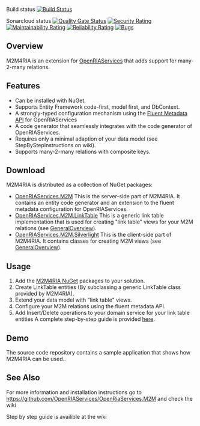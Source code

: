 Build status
[![Build Status](https://dev.azure.com/OpenRiaServices/OpenRiaServices/_apis/build/status/OpenRIAServices.OpenRiaServices.M2M?branchName=master)](https://dev.azure.com/OpenRiaServices/OpenRiaServices/_build/latest?definitionId=2&branchName=master)

Sonarcloud status
[![Quality Gate Status](https://sonarcloud.io/api/project_badges/measure?project=OpenRIAServices_OpenRiaServices.M2M&metric=alert_status)](https://sonarcloud.io/dashboard?id=OpenRIAServices_OpenRiaServices.M2M)
[![Security Rating](https://sonarcloud.io/api/project_badges/measure?project=OpenRIAServices_OpenRiaServices.M2M&metric=security_rating)](https://sonarcloud.io/dashboard?id=OpenRIAServices_OpenRiaServices.M2M)
[![Maintainability Rating](https://sonarcloud.io/api/project_badges/measure?project=OpenRIAServices_OpenRiaServices.M2M&metric=sqale_rating)](https://sonarcloud.io/dashboard?id=OpenRIAServices_OpenRiaServices.M2M)
[![Reliability Rating](https://sonarcloud.io/api/project_badges/measure?project=OpenRIAServices_OpenRiaServices.M2M&metric=reliability_rating)](https://sonarcloud.io/dashboard?id=OpenRIAServices_OpenRiaServices.M2M)
[![Bugs](https://sonarcloud.io/api/project_badges/measure?project=OpenRIAServices_OpenRiaServices.M2M&metric=bugs)](https://sonarcloud.io/dashboard?id=OpenRIAServices_OpenRiaServices.M2M)



## Overview

M2M4RIA is an extension for [OpenRIAServices](https://github.com/OpenRIAServices/OpenRiaServices) that adds support for many-2-many relations.

## Features

* Can be installed with NuGet.
* Supports Entity Framework code-first, model first, and DbContext.
* A strongly-typed configuration mechanism using the [Fluent Metadata API](https://riaservicescontrib.codeplex.com/wikipage?title=FluentMetadata%20for%20WCF%20RIA%20Services) for OpenRIAServices
* A code generator that seamlessly integrates with the code generator of OpenRIAServices.
* Requires only a minimal adaption of your data model (see StepByStepInstructions on wiki).
* Supports many-2-many relations with composite keys.

## Download

M2M4RIA is distributed as a collection of NuGet packages:
* [OpenRIAServices.M2M](https://nuget.org/packages/OpenRiaServices.M2M) This is the server-side part of M2M4RIA. It contains an entity code generator and an extension to the fluent metadata configuration for OpenRIAServices.
* [OpenRIAServices.M2M.LinkTable](https://nuget.org/packages/OpenRIAServices.M2M.LinkTable) This is a generic link table implementation that is used for creating "link table" views for your M2M relations (see [GeneralOverview](../GeneralOverview)).
* [OpenRIAServices.M2M.Silverlight](https://nuget.org/packages/OpenRIAServices.M2M.Silverlight) This is the client-side part of M2M4RIA. It contains classes for creating M2M views (see [GeneralOverview](../GeneralOverview)).

## Usage

1. Add the [M2M4RIA NuGet](https://nuget.org/packages?q=OpenRiaServicesM2M) packages to your solution.
2. Create LinkTable entities (By subclassing a generic LinkTable class provided by M2M4RIA).
3. Extend your data model with "link table" views.
4. Configure your M2M relations using the fluent metadata API.
5. Add Insert/Delete operations to your domain service for your link table entities 
A complete step-by-step guide is provided [here](https://github.com/OpenRIAServices/OpenRiaServices.M2M/wiki/Step-by-step-instructions-for-using-M2M-with-OpenRIAServices).

## Demo

The source code repository contains a sample application that shows how M2M4RIA can be used..

## See Also
For more information and installation instructions go to https://github.com/OpenRIAServices/OpenRiaServices.M2M and check the wiki

Step by step guide is availible at the wiki
